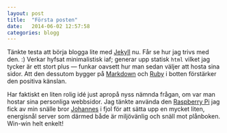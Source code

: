 ```yaml
---
layout: post
title:  "Första posten"
date:   2014-06-02 12:57:58
categories: blogg
---
```


Tänkte testa att börja blogga lite med [Jekyll](http://jekyllrb.com) nu. Får se hur jag trivs med den. :) Verkar hyfsat minimalistisk iaf; generar upp statisk `html` vilket jag tycker är ett stort plus &mdash; funkar oavsett hur man sedan väljer att hosta sina sidor. Att den dessutom bygger på [Markdown](http://daringfireball.net/projects/markdown/) och [Ruby](http://ruby-lang.org) i botten förstärker den positiva känslan.

Har faktiskt en liten rolig idé just apropå nyss nämnda frågan, om var man hostar sina personliga webbsidor. Jag tänkte använda den [Raspberry Pi](http://raspberry-pi.org) jag fick av min snälle bror [Johannes](http://twitter.com/johannestankar) i fjol för att sätta upp en mycket liten, energisnål server som därmed både är miljövänlig och snäll mot plånboken. Win-win helt enkelt!
